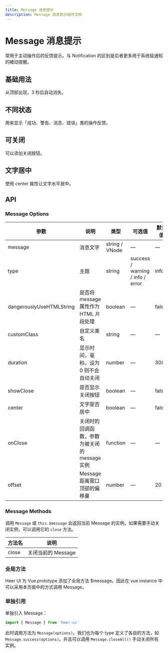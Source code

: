 ```yaml
---
title: Message 消息提示
description: Message 消息提示组件文档
---
```


# Message 消息提示

常用于主动操作后的反馈提示。与 Notification 的区别是后者更多用于系统级通知的被动提醒。

## 基础用法

从顶部出现，3 秒后自动消失。

<preview path="../demo/Message/Basic.vue" title="基础用法" description="Message 在配置上与 Notification 非常类似，所以部分 options 在此不做详尽解释"></preview>

## 不同状态

用来显示「成功、警告、消息、错误」类的操作反馈。

<preview path="../demo/Message/Type.vue" title="不同状态" description="当需要自定义更多属性时，Message 也可以接收一个对象为参数"></preview>

## 可关闭

可以添加关闭按钮。

<preview path="../demo/Message/Closable.vue" title="可关闭" description="默认的 Message 是不可以被人工关闭的，如果需要可手动关闭的 Message，可以使用 showClose 字段"></preview>

## 文字居中

使用 center 属性让文字水平居中。

<preview path="../demo/Message/Center.vue" title="文字居中" description="使用 center 属性让文字水平居中"></preview>

## API

### Message Options

| 参数 | 说明 | 类型 | 可选值 | 默认值 |
| --- | --- | --- | --- | --- |
| message | 消息文字 | string / VNode | — | — |
| type | 主题 | string | success / warning / info / error | info |
| dangerouslyUseHTMLString | 是否将 message 属性作为 HTML 片段处理 | boolean | — | false |
| customClass | 自定义类名 | string | — | — |
| duration | 显示时间，毫秒。设为 0 则不会自动关闭 | number | — | 3000 |
| showClose | 是否显示关闭按钮 | boolean | — | false |
| center | 文字是否居中 | boolean | — | false |
| onClose | 关闭时的回调函数，参数为被关闭的 message 实例 | function | — | — |
| offset | Message 距离窗口顶部的偏移量 | number | — | 20 |

### Message Methods

调用 `Message` 或 `this.$message` 会返回当前 Message 的实例。如果需要手动关闭实例，可以调用它的 `close` 方法。

| 方法名 | 说明 |
| --- | --- |
| close | 关闭当前的 Message |

### 全局方法

Heer UI 为 Vue.prototype 添加了全局方法 $message。因此在 vue instance 中可以采用本页面中的方式调用 Message。

### 单独引用

单独引入 Message：

```javascript
import { Message } from 'heer-ui'
```

此时调用方法为 `Message(options)`。我们也为每个 type 定义了各自的方法，如 `Message.success(options)`。并且可以调用 `Message.closeAll()` 手动关闭所有实例。